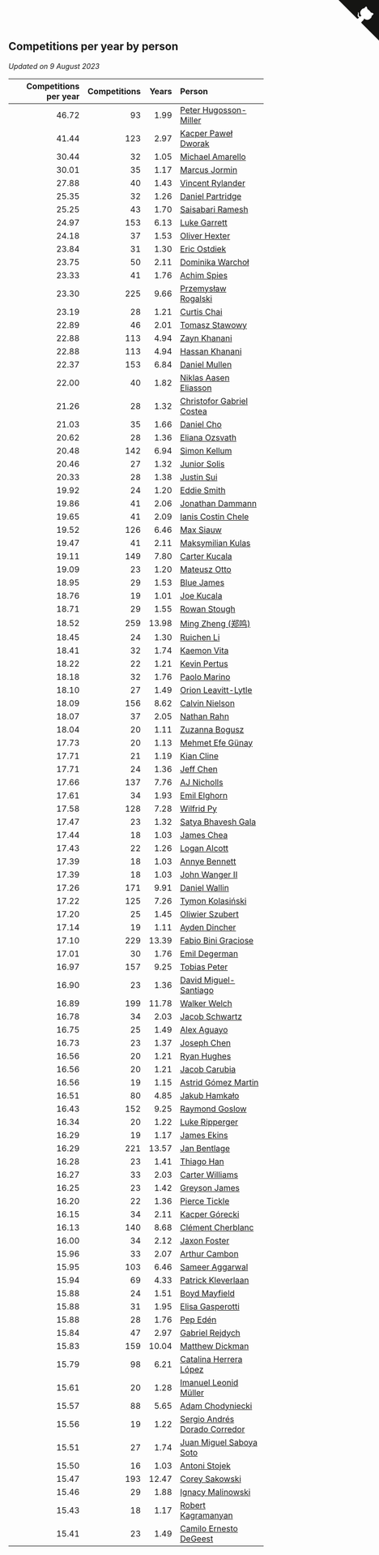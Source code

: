 ## Competitions per year by person

*Updated on  9 August 2023*

| Competitions per year | Competitions | Years | Person |
| ---: | ---: | ---: | :--- |
| 46.72 | 93 | 1.99 | [Peter Hugosson-Miller](https://www.worldcubeassociation.org/persons/2021HUGO01) |
| 41.44 | 123 | 2.97 | [Kacper Paweł Dworak](https://www.worldcubeassociation.org/persons/2020DWOR01) |
| 30.44 | 32 | 1.05 | [Michael Amarello](https://www.worldcubeassociation.org/persons/2022AMAR09) |
| 30.01 | 35 | 1.17 | [Marcus Jormin](https://www.worldcubeassociation.org/persons/2022JORM01) |
| 27.88 | 40 | 1.43 | [Vincent Rylander](https://www.worldcubeassociation.org/persons/2022RYLA01) |
| 25.35 | 32 | 1.26 | [Daniel Partridge](https://www.worldcubeassociation.org/persons/2022PART02) |
| 25.25 | 43 | 1.70 | [Saisabari Ramesh](https://www.worldcubeassociation.org/persons/2021RAME01) |
| 24.97 | 153 | 6.13 | [Luke Garrett](https://www.worldcubeassociation.org/persons/2017GARR05) |
| 24.18 | 37 | 1.53 | [Oliver Hexter](https://www.worldcubeassociation.org/persons/2022HEXT01) |
| 23.84 | 31 | 1.30 | [Eric Ostdiek](https://www.worldcubeassociation.org/persons/2022OSTD01) |
| 23.75 | 50 | 2.11 | [Dominika Warchoł](https://www.worldcubeassociation.org/persons/2021WARC01) |
| 23.33 | 41 | 1.76 | [Achim Spies](https://www.worldcubeassociation.org/persons/2021SPIE01) |
| 23.30 | 225 | 9.66 | [Przemysław Rogalski](https://www.worldcubeassociation.org/persons/2013ROGA02) |
| 23.19 | 28 | 1.21 | [Curtis Chai](https://www.worldcubeassociation.org/persons/2022CHAI02) |
| 22.89 | 46 | 2.01 | [Tomasz Stawowy](https://www.worldcubeassociation.org/persons/2021STAW01) |
| 22.88 | 113 | 4.94 | [Zayn Khanani](https://www.worldcubeassociation.org/persons/2018KHAN28) |
| 22.88 | 113 | 4.94 | [Hassan Khanani](https://www.worldcubeassociation.org/persons/2018KHAN26) |
| 22.37 | 153 | 6.84 | [Daniel Mullen](https://www.worldcubeassociation.org/persons/2016MULL04) |
| 22.00 | 40 | 1.82 | [Niklas Aasen Eliasson](https://www.worldcubeassociation.org/persons/2021ELIA01) |
| 21.26 | 28 | 1.32 | [Christofor Gabriel Costea](https://www.worldcubeassociation.org/persons/2022COST03) |
| 21.03 | 35 | 1.66 | [Daniel Cho](https://www.worldcubeassociation.org/persons/2021CHOD01) |
| 20.62 | 28 | 1.36 | [Eliana Ozsvath](https://www.worldcubeassociation.org/persons/2022OZSV01) |
| 20.48 | 142 | 6.94 | [Simon Kellum](https://www.worldcubeassociation.org/persons/2016KELL12) |
| 20.46 | 27 | 1.32 | [Junior Solis](https://www.worldcubeassociation.org/persons/2022SOLI03) |
| 20.33 | 28 | 1.38 | [Justin Sui](https://www.worldcubeassociation.org/persons/2022SUIJ01) |
| 19.92 | 24 | 1.20 | [Eddie Smith](https://www.worldcubeassociation.org/persons/2022SMIT20) |
| 19.86 | 41 | 2.06 | [Jonathan Dammann](https://www.worldcubeassociation.org/persons/2021DAMM01) |
| 19.65 | 41 | 2.09 | [Ianis Costin Chele](https://www.worldcubeassociation.org/persons/2021CHEL01) |
| 19.52 | 126 | 6.46 | [Max Siauw](https://www.worldcubeassociation.org/persons/2017SIAU02) |
| 19.47 | 41 | 2.11 | [Maksymilian Kulas](https://www.worldcubeassociation.org/persons/2021KULA02) |
| 19.11 | 149 | 7.80 | [Carter Kucala](https://www.worldcubeassociation.org/persons/2015KUCA01) |
| 19.09 | 23 | 1.20 | [Mateusz Otto](https://www.worldcubeassociation.org/persons/2022OTTO01) |
| 18.95 | 29 | 1.53 | [Blue James](https://www.worldcubeassociation.org/persons/2022JAME01) |
| 18.76 | 19 | 1.01 | [Joe Kucala](https://www.worldcubeassociation.org/persons/2022KUCA01) |
| 18.71 | 29 | 1.55 | [Rowan Stough](https://www.worldcubeassociation.org/persons/2022STOU01) |
| 18.52 | 259 | 13.98 | [Ming Zheng (郑鸣)](https://www.worldcubeassociation.org/persons/2009ZHEN11) |
| 18.45 | 24 | 1.30 | [Ruichen Li](https://www.worldcubeassociation.org/persons/2022LIRU02) |
| 18.41 | 32 | 1.74 | [Kaemon Vita](https://www.worldcubeassociation.org/persons/2021VITA01) |
| 18.22 | 22 | 1.21 | [Kevin Pertus](https://www.worldcubeassociation.org/persons/2022PERT01) |
| 18.18 | 32 | 1.76 | [Paolo Marino](https://www.worldcubeassociation.org/persons/2021MARI04) |
| 18.10 | 27 | 1.49 | [Orion Leavitt-Lytle](https://www.worldcubeassociation.org/persons/2022LEAV01) |
| 18.09 | 156 | 8.62 | [Calvin Nielson](https://www.worldcubeassociation.org/persons/2014NIEL03) |
| 18.07 | 37 | 2.05 | [Nathan Rahn](https://www.worldcubeassociation.org/persons/2021RAHN01) |
| 18.04 | 20 | 1.11 | [Zuzanna Bogusz](https://www.worldcubeassociation.org/persons/2022BOGU01) |
| 17.73 | 20 | 1.13 | [Mehmet Efe Günay](https://www.worldcubeassociation.org/persons/2022GUNA05) |
| 17.71 | 21 | 1.19 | [Kian Cline](https://www.worldcubeassociation.org/persons/2022CLIN01) |
| 17.71 | 24 | 1.36 | [Jeff Chen](https://www.worldcubeassociation.org/persons/2022CHEN19) |
| 17.66 | 137 | 7.76 | [AJ Nicholls](https://www.worldcubeassociation.org/persons/2015NICH04) |
| 17.61 | 34 | 1.93 | [Emil Elghorn](https://www.worldcubeassociation.org/persons/2021ELGH01) |
| 17.58 | 128 | 7.28 | [Wilfrid Py](https://www.worldcubeassociation.org/persons/2016PYWI01) |
| 17.47 | 23 | 1.32 | [Satya Bhavesh Gala](https://www.worldcubeassociation.org/persons/2022GALA03) |
| 17.44 | 18 | 1.03 | [James Chea](https://www.worldcubeassociation.org/persons/2022CHEA05) |
| 17.43 | 22 | 1.26 | [Logan Alcott](https://www.worldcubeassociation.org/persons/2022ALCO02) |
| 17.39 | 18 | 1.03 | [Annye Bennett](https://www.worldcubeassociation.org/persons/2022BENN11) |
| 17.39 | 18 | 1.03 | [John Wanger II](https://www.worldcubeassociation.org/persons/2022WANG39) |
| 17.26 | 171 | 9.91 | [Daniel Wallin](https://www.worldcubeassociation.org/persons/2013WALL03) |
| 17.22 | 125 | 7.26 | [Tymon Kolasiński](https://www.worldcubeassociation.org/persons/2016KOLA02) |
| 17.20 | 25 | 1.45 | [Oliwier Szubert](https://www.worldcubeassociation.org/persons/2022SZUB01) |
| 17.14 | 19 | 1.11 | [Ayden Dincher](https://www.worldcubeassociation.org/persons/2022DINC01) |
| 17.10 | 229 | 13.39 | [Fabio Bini Graciose](https://www.worldcubeassociation.org/persons/2010GRAC02) |
| 17.01 | 30 | 1.76 | [Emil Degerman](https://www.worldcubeassociation.org/persons/2021DEGE01) |
| 16.97 | 157 | 9.25 | [Tobias Peter](https://www.worldcubeassociation.org/persons/2014PETE03) |
| 16.90 | 23 | 1.36 | [David Miguel-Santiago](https://www.worldcubeassociation.org/persons/2022MIGU02) |
| 16.89 | 199 | 11.78 | [Walker Welch](https://www.worldcubeassociation.org/persons/2011WELC01) |
| 16.78 | 34 | 2.03 | [Jacob Schwartz](https://www.worldcubeassociation.org/persons/2021SCHW01) |
| 16.75 | 25 | 1.49 | [Alex Aguayo](https://www.worldcubeassociation.org/persons/2022AGUA01) |
| 16.73 | 23 | 1.37 | [Joseph Chen](https://www.worldcubeassociation.org/persons/2022CHEN16) |
| 16.56 | 20 | 1.21 | [Ryan Hughes](https://www.worldcubeassociation.org/persons/2022HUGH04) |
| 16.56 | 20 | 1.21 | [Jacob Carubia](https://www.worldcubeassociation.org/persons/2022CARU02) |
| 16.56 | 19 | 1.15 | [Astrid Gómez Martin](https://www.worldcubeassociation.org/persons/2022MART26) |
| 16.51 | 80 | 4.85 | [Jakub Hamkało](https://www.worldcubeassociation.org/persons/2018HAMK01) |
| 16.43 | 152 | 9.25 | [Raymond Goslow](https://www.worldcubeassociation.org/persons/2014GOSL01) |
| 16.34 | 20 | 1.22 | [Luke Ripperger](https://www.worldcubeassociation.org/persons/2022RIPP01) |
| 16.29 | 19 | 1.17 | [James Ekins](https://www.worldcubeassociation.org/persons/2022EKIN01) |
| 16.29 | 221 | 13.57 | [Jan Bentlage](https://www.worldcubeassociation.org/persons/2010BENT01) |
| 16.28 | 23 | 1.41 | [Thiago Han](https://www.worldcubeassociation.org/persons/2022HANT01) |
| 16.27 | 33 | 2.03 | [Carter Williams](https://www.worldcubeassociation.org/persons/2021WILL06) |
| 16.25 | 23 | 1.42 | [Greyson James](https://www.worldcubeassociation.org/persons/2022JAME02) |
| 16.20 | 22 | 1.36 | [Pierce Tickle](https://www.worldcubeassociation.org/persons/2022TICK01) |
| 16.15 | 34 | 2.11 | [Kacper Górecki](https://www.worldcubeassociation.org/persons/2021GORE01) |
| 16.13 | 140 | 8.68 | [Clément Cherblanc](https://www.worldcubeassociation.org/persons/2014CHER05) |
| 16.00 | 34 | 2.12 | [Jaxon Foster](https://www.worldcubeassociation.org/persons/2021FOST01) |
| 15.96 | 33 | 2.07 | [Arthur Cambon](https://www.worldcubeassociation.org/persons/2021CAMB01) |
| 15.95 | 103 | 6.46 | [Sameer Aggarwal](https://www.worldcubeassociation.org/persons/2017AGGA01) |
| 15.94 | 69 | 4.33 | [Patrick Kleverlaan](https://www.worldcubeassociation.org/persons/2019KLEV01) |
| 15.88 | 24 | 1.51 | [Boyd Mayfield](https://www.worldcubeassociation.org/persons/2022MAYF01) |
| 15.88 | 31 | 1.95 | [Elisa Gasperotti](https://www.worldcubeassociation.org/persons/2021GASP01) |
| 15.88 | 28 | 1.76 | [Pep Edén](https://www.worldcubeassociation.org/persons/2021EDEN01) |
| 15.84 | 47 | 2.97 | [Gabriel Rejdych](https://www.worldcubeassociation.org/persons/2020REJD01) |
| 15.83 | 159 | 10.04 | [Matthew Dickman](https://www.worldcubeassociation.org/persons/2013DICK01) |
| 15.79 | 98 | 6.21 | [Catalina Herrera López](https://www.worldcubeassociation.org/persons/2017LOPE31) |
| 15.61 | 20 | 1.28 | [Imanuel Leonid Müller](https://www.worldcubeassociation.org/persons/2022MULL02) |
| 15.57 | 88 | 5.65 | [Adam Chodyniecki](https://www.worldcubeassociation.org/persons/2017CHOD02) |
| 15.56 | 19 | 1.22 | [Sergio Andrés Dorado Corredor](https://www.worldcubeassociation.org/persons/2022CORR05) |
| 15.51 | 27 | 1.74 | [Juan Miguel Saboya Soto](https://www.worldcubeassociation.org/persons/2021SOTO01) |
| 15.50 | 16 | 1.03 | [Antoni Stojek](https://www.worldcubeassociation.org/persons/2022STOJ03) |
| 15.47 | 193 | 12.47 | [Corey Sakowski](https://www.worldcubeassociation.org/persons/2011SAKO01) |
| 15.46 | 29 | 1.88 | [Ignacy Malinowski](https://www.worldcubeassociation.org/persons/2021MALI02) |
| 15.43 | 18 | 1.17 | [Robert Kagramanyan](https://www.worldcubeassociation.org/persons/2022KAGR01) |
| 15.41 | 23 | 1.49 | [Camilo Ernesto DeGeest](https://www.worldcubeassociation.org/persons/2022DEGE01) |


<a href="https://github.com/jonatanklosko/wca_statistics" class="github-corner" aria-label="View source on Github"><svg width="80" height="80" viewBox="0 0 250 250" style="fill:#151513; color:#fff; position: absolute; top: 0; border: 0; right: 0;" aria-hidden="true"><path d="M0,0 L115,115 L130,115 L142,142 L250,250 L250,0 Z"></path><path d="M128.3,109.0 C113.8,99.7 119.0,89.6 119.0,89.6 C122.0,82.7 120.5,78.6 120.5,78.6 C119.2,72.0 123.4,76.3 123.4,76.3 C127.3,80.9 125.5,87.3 125.5,87.3 C122.9,97.6 130.6,101.9 134.4,103.2" fill="currentColor" style="transform-origin: 130px 106px;" class="octo-arm"></path><path d="M115.0,115.0 C114.9,115.1 118.7,116.5 119.8,115.4 L133.7,101.6 C136.9,99.2 139.9,98.4 142.2,98.6 C133.8,88.0 127.5,74.4 143.8,58.0 C148.5,53.4 154.0,51.2 159.7,51.0 C160.3,49.4 163.2,43.6 171.4,40.1 C171.4,40.1 176.1,42.5 178.8,56.2 C183.1,58.6 187.2,61.8 190.9,65.4 C194.5,69.0 197.7,73.2 200.1,77.6 C213.8,80.2 216.3,84.9 216.3,84.9 C212.7,93.1 206.9,96.0 205.4,96.6 C205.1,102.4 203.0,107.8 198.3,112.5 C181.9,128.9 168.3,122.5 157.7,114.1 C157.9,116.9 156.7,120.9 152.7,124.9 L141.0,136.5 C139.8,137.7 141.6,141.9 141.8,141.8 Z" fill="currentColor" class="octo-body"></path></svg></a><style>.github-corner:hover .octo-arm{animation:octocat-wave 560ms ease-in-out}@keyframes octocat-wave{0%,100%{transform:rotate(0)}20%,60%{transform:rotate(-25deg)}40%,80%{transform:rotate(10deg)}}@media (max-width:500px){.github-corner:hover .octo-arm{animation:none}.github-corner .octo-arm{animation:octocat-wave 560ms ease-in-out}}</style>
